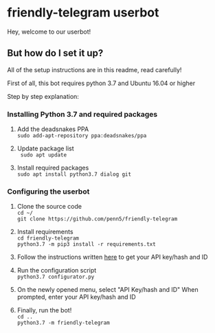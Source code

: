 # friendly-telegram userbot

Hey, welcome to our userbot!

## But how do I set it up?

All of the setup instructions are in this readme, read carefully!

First of all, this bot requires python 3.7 and Ubuntu 16.04 or higher

Step by step explanation:

### Installing Python 3.7 and required packages

1.  Add the deadsnakes PPA  
    `sudo add-apt-repository ppa:deadsnakes/ppa`

2. Update package list  
` sudo apt update`

3. Install required packages  
`sudo apt install python3.7 dialog git`

### Configuring the userbot

1. Clone the source code  
`cd ~/`  
`git clone https://github.com/penn5/friendly-telegram`

2. Install requirements  
`cd friendly-telegram`  
`python3.7 -m pip3 install -r requirements.txt`

3.  Follow the instructions written [here](https://core.telegram.org/api/obtaining_api_id "here") to get your API key/hash and ID

4. Run the configuration script  
`python3.7 configurator.py`

5. On the newly opened menu, select "API Key/hash and ID"
When prompted, enter your API key/hash and ID

6. Finally, run the bot!  
`cd ..`  
`python3.7 -m friendly-telegram`

